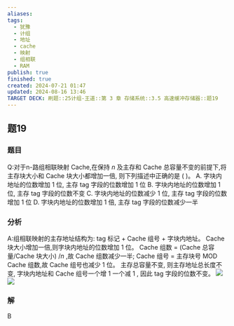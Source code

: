 ```yaml
---
aliases: 
tags:
  - 犹豫
  - 计组
  - 地址
  - cache
  - 映射
  - 组相联
  - RAM
publish: true
finished: true
created: 2024-07-21 01:47
updated: 2024-08-16 13:46
TARGET DECK: 刷题::25计组-王道::第 3 章 存储系统::3.5 高速缓冲存储器::题19
---
```


## 题19
### 题目
Q:对于n-路组相联映射 Cache,在保持 $n$ 及主存和 Cache 总容量不变的前提下,将主存块大小和 Cache 块大小都增加一倍, 则下列描述中正确的是 ( )。
A. 字块内地址的位数增加 1 位, 主存 tag 字段的位数增加 1 位
B. 字块内地址的位数增加 1 位, 主存 tag 字段的位数不变
C. 字块内地址的位数减少 1 位, 主存 tag 字段的位数增加 1 位
D. 字块内地址的位数增加 1 倍, 主存 tag 字段的位数减少一半
### 分析
A:组相联映射的主存地址结构为: tag 标记 + Cache 组号 + 字块内地址。
Cache 块大小增加一倍,则字块内地址的位数增加 1 位。
Cache 组数 $=$ (Cache 总容量/Cache 块大小) $/n$ ,故 Cache 组数减少一半; 
Cache 组号 $=$ 主存块号 MOD Cache 组数,故 Cache 组号也减少 1 位。
主存总容量不变, 则主存地址总长度不变, 字块内地址和 Cache 组号一个增 1 一个减 1 , 因此 tag 字段的位数不变。
![](https://img.hwenyi.live/202408111845931.webp)
![](https://img.hwenyi.live/202408111850650.webp)
### 解
B


